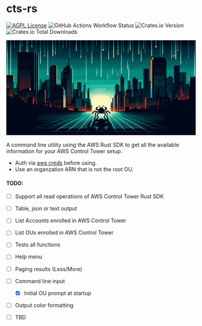 # cts-rs

[![AGPL License](https://img.shields.io/badge/license-AGPL-blue.svg)](http://www.gnu.org/licenses/agpl-3.0)
![GitHub Actions Workflow Status](https://img.shields.io/github/actions/workflow/status/ebel/cts-rs/rust.yml)
![Crates.io Version](https://img.shields.io/crates/v/cts-rs)
![Crates.io Total Downloads](https://img.shields.io/crates/d/cts-rs)

<picture>
 <source media="(prefers-color-scheme: dark)" srcset="https://github.com/ebel/cts-rs/blob/main/repo_pic.png">
 <source media="(prefers-color-scheme: light)" srcset="https://github.com/ebel/cts-rs/blob/main/repo_pic.png">
 <img alt="YOUR-ALT-TEXT" src="https://github.com/ebel/cts-rs/blob/main/repo_pic.png">
</picture>


A command line utility using the AWS Rust SDK to get all the available information for your AWS Control Tower setup.


* Auth via [aws creds](https://docs.aws.amazon.com/cli/latest/userguide/cli-configure-files.html) before using.
* Use an organzation ARN that is not the root OU.


#### TODO:
- [ ] Support all read operations of AWS Control Tower Rust SDK
- [ ] Table, json or text output
- [ ] List Accounts enrolled in AWS Control Tower
- [ ] List OUs enrolled in AWS Control Tower
- [ ] Tests all functions
- [ ] Help menu
- [ ] Paging results (Less/More)
- [ ] Command line input
  - [X] Initial OU prompt at startup
- [ ] Output color formatting
- [ ] TBD


